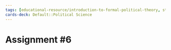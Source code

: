 ```yaml
---
tags: [educational-resource/introduction-to-formal-political-theory, study-note] 
cards-deck: Default꞉꞉Political Science
---
```


# Assignment #6
